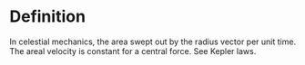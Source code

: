 # Definition

In celestial mechanics, the area swept out by the radius vector per unit
time. The areal velocity is constant for a central force. See Kepler
laws.
